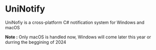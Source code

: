 # UniNotify
UniNofiy is a cross-platform C# notification system for Windows and macOS

**Note :** Only macOS is handled now, Windows will come later this year or durring the beggining of 2024 
